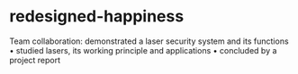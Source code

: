 # redesigned-happiness
Team collaboration:  demonstrated a laser security system and its functions  • studied lasers, its working principle and applications  • concluded by a project report 
